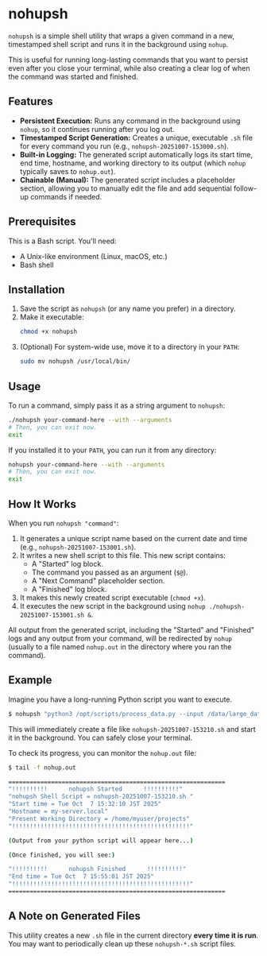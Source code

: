 # nohupsh

`nohupsh` is a simple shell utility that wraps a given command in a new, timestamped shell script and runs it in the background using `nohup`.

This is useful for running long-lasting commands that you want to persist even after you close your terminal, while also creating a clear log of when the command was started and finished.

## Features

  * **Persistent Execution:** Runs any command in the background using `nohup`, so it continues running after you log out.
  * **Timestamped Script Generation:** Creates a unique, executable `.sh` file for every command you run (e.g., `nohupsh-20251007-153000.sh`).
  * **Built-in Logging:** The generated script automatically logs its start time, end time, hostname, and working directory to its output (which `nohup` typically saves to `nohup.out`).
  * **Chainable (Manual):** The generated script includes a placeholder section, allowing you to manually edit the file and add sequential follow-up commands if needed.

## Prerequisites

This is a Bash script. You'll need:

  * A Unix-like environment (Linux, macOS, etc.)
  * Bash shell

## Installation

1.  Save the script as `nohupsh` (or any name you prefer) in a directory.
2.  Make it executable:
    ```bash
    chmod +x nohupsh
    ```
3.  (Optional) For system-wide use, move it to a directory in your `PATH`:
    ```bash
    sudo mv nohupsh /usr/local/bin/
    ```

## Usage

To run a command, simply pass it as a string argument to `nohupsh`:

```bash
./nohupsh your-command-here --with --arguments
# Then, you can exit now.
exit
```

If you installed it to your `PATH`, you can run it from any directory:

```bash
nohupsh your-command-here --with --arguments
# Then, you can exit now.
exit
```

## How It Works

When you run `nohupsh "command"`:

1.  It generates a unique script name based on the current date and time (e.g., `nohupsh-20251007-153001.sh`).
2.  It writes a new shell script to this file. This new script contains:
      * A "Started" log block.
      * The command you passed as an argument (`$@`).
      * A "Next Command" placeholder section.
      * A "Finished" log block.
3.  It makes this newly created script executable (`chmod +x`).
4.  It executes the new script in the background using `nohup ./nohupsh-20251007-153001.sh &`.

All output from the generated script, including the "Started" and "Finished" logs and any output from your command, will be redirected by `nohup` (usually to a file named `nohup.out` in the directory where you ran the command).

## Example

Imagine you have a long-running Python script you want to execute.

```bash
$ nohupsh "python3 /opt/scripts/process_data.py --input /data/large_dataset.csv --output /data/results.csv"
```

This will immediately create a file like `nohupsh-20251007-153210.sh` and start it in the background. You can safely close your terminal.

To check its progress, you can monitor the `nohup.out` file:

```bash
$ tail -f nohup.out

=============================================================
"!!!!!!!!!!      nohupsh Started      !!!!!!!!!!"
"nohupsh Shell Script = nohupsh-20251007-153210.sh "
"Start time = Tue Oct  7 15:32:10 JST 2025"
"Hostname = my-server.local"
"Present Working Directory = /home/myuser/projects"
"!!!!!!!!!!!!!!!!!!!!!!!!!!!!!!!!!!!!!!!!!!!!!!!!!!"

(Output from your python script will appear here...)

(Once finished, you will see:)

"!!!!!!!!!!      nohupsh Finished      !!!!!!!!!!"
"End time = Tue Oct  7 15:55:01 JST 2025"
"!!!!!!!!!!!!!!!!!!!!!!!!!!!!!!!!!!!!!!!!!!!!!!!!!!"
=============================================================
```

## A Note on Generated Files

This utility creates a new `.sh` file in the current directory **every time it is run**. You may want to periodically clean up these `nohupsh-*.sh` script files.
